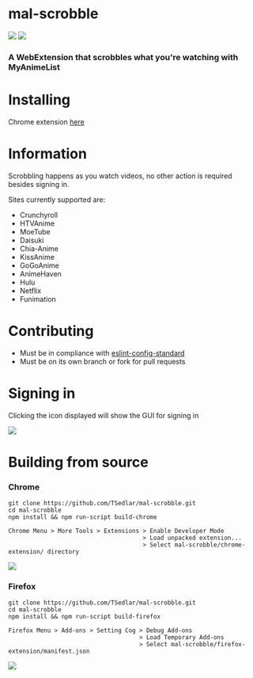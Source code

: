 # mal-scrobble
![](https://img.shields.io/github/license/mashape/apistatus.svg)
![](https://travis-ci.org/TSedlar/mal-scrobble.svg)

### A WebExtension that scrobbles what you're watching with MyAnimeList

# Installing
Chrome extension [here](https://chrome.google.com/webstore/detail/mal-scrobble/njndiiinbnllinmdoifoffmkfgkflffp)

# Information

Scrobbling happens as you watch videos, no other action is required besides signing in.

Sites currently supported are:
* Crunchyroll
* HTVAnime
* MoeTube
* Daisuki
* Chia-Anime
* KissAnime
* GoGoAnime
* AnimeHaven
* Hulu
* Netflix
* Funimation

# Contributing
* Must be in compliance with [eslint-config-standard](https://github.com/feross/eslint-config-standard)
* Must be on its own branch or fork for pull requests

# Signing in
Clicking the icon displayed will show the GUI for signing in

![](https://i.imgur.com/rZEKNgp.png)

# Building from source
### Chrome
```
git clone https://github.com/TSedlar/mal-scrobble.git
cd mal-scrobble
npm install && npm run-script build-chrome
```
```
Chrome Menu > More Tools > Extensions > Enable Developer Mode
                                      > Load unpacked extension...
                                      > Select mal-scrobble/chrome-extension/ directory
```
![](https://i.imgur.com/dL60W9x.png)
### Firefox
```
git clone https://github.com/TSedlar/mal-scrobble.git
cd mal-scrobble
npm install && npm run-script build-firefox
```
```
Firefox Menu > Add-ons > Setting Cog > Debug Add-ons
                                     > Load Temporary Add-ons
                                     > Select mal-scrobble/firefox-extension/manifest.json
```
![](https://i.imgur.com/yQkBETn.png)
